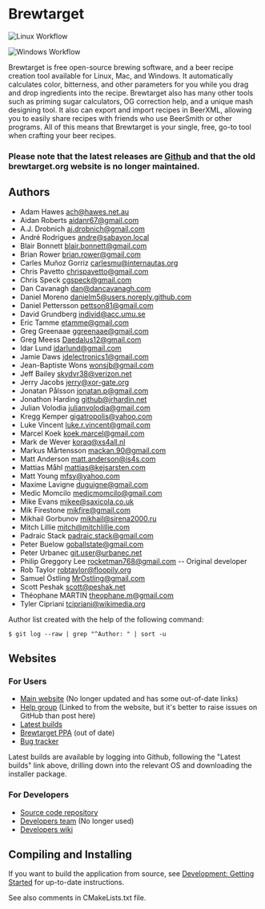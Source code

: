 # Brewtarget

![Linux Workflow](https://github.com/brewtarget/brewtarget/actions/workflows/linux-ubuntu.yml/badge.svg)

![Windows Workflow](https://github.com/brewtarget/brewtarget/actions/workflows/windows.yml/badge.svg)

Brewtarget is free open-source brewing software, and a beer recipe creation
tool available for Linux, Mac, and Windows. It automatically calculates color,
bitterness, and other parameters for you while you drag and drop ingredients
into the recipe. Brewtarget also has many other tools such as priming sugar
calculators, OG correction help, and a unique mash designing tool. It also can
export and import recipes in BeerXML, allowing you to easily share recipes with
friends who use BeerSmith or other programs. All of this means that Brewtarget
is your single, free, go-to tool when crafting your beer recipes.

### Please note that the latest releases are [Github](https://github.com/Brewtarget/brewtarget/) and that the old brewtarget.org website is no longer maintained.

## Authors

* Adam Hawes <ach@hawes.net.au>
* Aidan Roberts <aidanr67@gmail.com>
* A.J. Drobnich <aj.drobnich@gmail.com>
* André Rodrigues <andre@sabayon.local>
* Blair Bonnett <blair.bonnett@gmail.com>
* Brian Rower <brian.rower@gmail.com>
* Carles Muñoz Gorriz <carlesmu@internautas.org>
* Chris Pavetto <chrispavetto@gmail.com>
* Chris Speck <cgspeck@gmail.com>
* Dan Cavanagh <dan@dancavanagh.com>
* Daniel Moreno <danielm5@users.noreply.github.com>
* Daniel Pettersson <pettson81@gmail.com>
* David Grundberg <individ@acc.umu.se>
* Eric Tamme <etamme@gmail.com>
* Greg Greenaae <ggreenaae@gmail.com>
* Greg Meess <Daedalus12@gmail.com>
* Idar Lund <idarlund@gmail.com>
* Jamie Daws <jdelectronics1@gmail.com>
* Jean-Baptiste Wons <wonsjb@gmail.com>
* Jeff Bailey <skydvr38@verizon.net>
* Jerry Jacobs <jerry@xor-gate.org>
* Jonatan Pålsson <jonatan.p@gmail.com>
* Jonathon Harding <github@jrhardin.net>
* Julian Volodia <julianvolodia@gmail.com>
* Kregg Kemper <gigatropolis@yahoo.com>
* Luke Vincent <luke.r.vincent@gmail.com>
* Marcel Koek <koek.marcel@gmail.com>
* Mark de Wever <koraq@xs4all.nl>
* Markus Mårtensson <mackan.90@gmail.com>
* Matt Anderson <matt.anderson@is4s.com>
* Mattias Måhl <mattias@kejsarsten.com>
* Matt Young <mfsy@yahoo.com>
* Maxime Lavigne <duguigne@gmail.com>
* Medic Momcilo <medicmomcilo@gmail.com>
* Mike Evans <mikee@saxicola.co.uk>
* Mik Firestone <mikfire@gmail.com>
* Mikhail Gorbunov <mikhail@sirena2000.ru>
* Mitch Lillie <mitch@mitchlillie.com>
* Padraic Stack <padraic.stack@gmail.com>
* Peter Buelow <goballstate@gmail.com>
* Peter Urbanec <git.user@urbanec.net>
* Philip Greggory Lee <rocketman768@gmail.com> -- Original developer
* Rob Taylor <robtaylor@floopily.org>
* Samuel Östling <MrOstling@gmail.com>
* Scott Peshak <scott@peshak.net>
* Théophane MARTIN <theophane.m@gmail.com>
* Tyler Cipriani <tcipriani@wikimedia.org>

Author list created with the help of the following command:

    $ git log --raw | grep "^Author: " | sort -u

## Websites

### For Users

* [Main website](http://www.brewtarget.org) (No longer updated and has some out-of-date links)
* [Help group](https://groups.google.com/forum/?fromgroups=#!forum/brewtarget-help) (Linked to from the website, but it's better to raise issues on GitHub than post here)
* [Latest builds](https://github.com/Brewtarget/brewtarget/actions)
* [Brewtarget PPA](https://launchpad.net/~brewtarget-devs/+archive/ubuntu/brewtarget-releases) (out of date)
* [Bug tracker](https://github.com/Brewtarget/brewtarget/issues)

Latest builds are available by logging into Github, following the "Latest builds" link above, drilling down into the relevant OS and downloading the installer package.

### For Developers

* [Source code repository](https://github.com/Brewtarget/brewtarget)
* [Developers team](https://launchpad.net/~brewtarget-devs) (No longer used)
* [Developers wiki](https://github.com/Brewtarget/brewtarget/wiki)

## Compiling and Installing

If you want to build the application from source, see
[Development: Getting Started](https://github.com/Brewtarget/brewtarget/wiki/Development:-Getting-Started) for
up-to-date instructions.

See also comments in CMakeLists.txt file.
